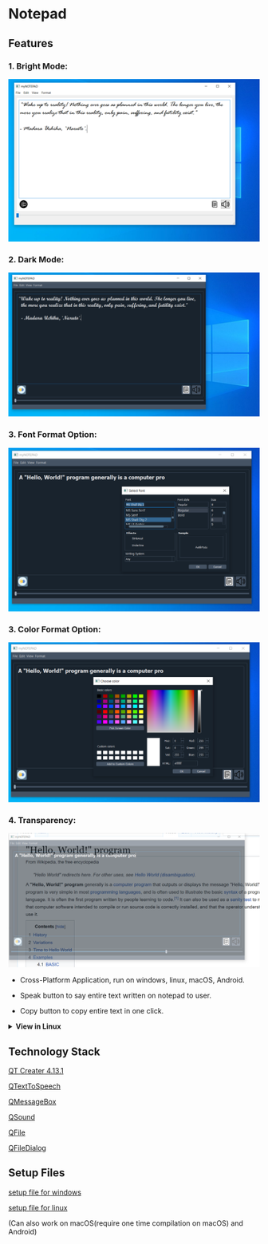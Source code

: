 # Notepad

## Features

### 1. Bright Mode:

![bright-mode](View/myNOTEPAD5.PNG)

### 2. Dark Mode:

![dark-mode](View/winNotepad1.PNG)

### 3. Font Format Option:

![font](View/myNOTEPAD3.PNG)

### 3. Color Format Option:

![color](View/myNOTEPAD4.PNG)

### 4. Transparency:

![transparency](View/myNOTEPAD2.PNG)

   * Cross-Platform Application, run on windows, linux, macOS, Android.

   * Speak button to say entire text written on notepad to user.

   * Copy button to copy entire text in one click.

<details>
    <summary><b> View in Linux</b></summary>
    <div style="display: flex; justify-content: space-between; align-items: center;">
        <img src="View/linux1.png" alt="bright-mode" style="width: 40%;">
        <img src="View/linux2.png" alt="dark-mode" style="width: 40%;">
    </div>
</details>

## Technology Stack

[QT Creater 4.13.1](https://www.qt.io/product/development-tools)

[QTextToSpeech](https://doc.qt.io/qt-5/qtexttospeech.html)

[QMessageBox](https://doc.qt.io/qt-5/qmessagebox.html)

[QSound](https://doc.qt.io/qt-5/qsound.html)

[QFile](https://doc.qt.io/qt-5/qfile.html)

[QFileDialog](https://doc.qt.io/qt-5/qfiledialog.html)

## Setup Files

[setup file for windows](https://github.com/amit-c-ai/Notepad/blob/master/Executables/release/installer/amiNotepadsetup.exe?raw=true)

[setup file for linux](https://github.com/amit-c-ai/Notepad/blob/master/Executables/notepad_opti.zip?raw=true)

(Can also work on macOS(require one time compilation on macOS) and Android)
